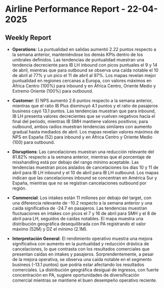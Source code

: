# Airline Performance Report - 22-04-2025

## Weekly Report

- **Operations**: La puntualidad en salidas aumentó 2.22 puntos respecto a la semana anterior, manteniéndose los demás KPIs dentro de los umbrales definidos. Las tendencias de puntualidad muestran una tendencia decreciente para IB LH inbound con picos puntuales el 9 y 14 de abril, mientras que para outbound se observa una caída notable el 10 de abril al 77% y un pico el 11 de abril al 97%. Los mapas revelan mejor puntualidad en regiones cercanas a Europa, con valores máximos en África Centro (100%) para inbound y en África Centro, Oriente Medio y Extremo Oriente (100%) para outbound.

- **Customer**: El NPS aumentó 2.6 puntos respecto a la semana anterior, mientras que el ratio IB Plus disminuyó 4.1 puntos y el ratio de pasajeros business cayó 13.1 puntos. Las tendencias muestran que para inbound, IB LH presenta valores decrecientes que se vuelven negativos hacia el final del período, mientras IB SMH mantiene valores positivos; para outbound, ambos radios muestran tendencias similares con aumento gradual hasta mediados de abril. Los mapas revelan valores máximos de NPS en España (52) para inbound y en África Centro y Oriente Medio (100) para outbound.

- **Disruptions**: Las cancelaciones muestran una reducción relevante del 81.82% respecto a la semana anterior, mientras que el porcentaje de misshandling está por debajo del rango mínimo aceptable. Las tendencias muestran picos aislados de cancelaciones los días 10 y 11 de abril para IB LH inbound y el 10 de abril para IB LH outbound. Los mapas indican que las cancelaciones inbound se concentran en América Sur y España, mientras que no se registran cancelaciones outbound por región.

- **Commercial**: Los intakes están 11 millones por debajo del target, con una diferencia relevante de -10.2 respecto a la semana anterior y una caída significativa de -24.7 en pasajeros. Las tendencias muestran fluctuaciones en intakes con picos el 7 y 16 de abril para SMH y el 8 de abril para LH, seguidos de caídas notables. El mapa muestra una distribución geográfica desequilibrada con PA registrando el valor máximo (52M) y DZ el mínimo (2.1M).

- **Interpretación General**: El rendimiento operativo muestra una mejora significativa con aumento en la puntualidad y reducción drástica de cancelaciones, lo que contrasta con los resultados comerciales que presentan caídas en intakes y pasajeros. Sorprendentemente, a pesar de la mejora operativa, se observa una caída notable en el segmento business (-13.1 puntos) que podría estar afectando los resultados comerciales. La distribución geográfica desigual de ingresos, con fuerte concentración en PA, sugiere oportunidades de diversificación comercial mientras se mantiene el buen desempeño operativo reciente.

